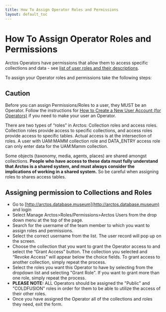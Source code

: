 ```yaml
---
title: How To Assign Operator Roles and Permissions
layout: default_toc
---
```


# How To Assign Operator Roles and Permissions

Arctos Operators have permissions that allow them to access specific collections and data - see [list of user roles and their descriptions](http://arctos.database.museum/Admin/user_roles.cfm).

To assign your Operator roles and permissions take the following steps:

## Caution

Before you can assign Permissions/Roles to a user, they MUST be an Operator.  Follow the instructions for [How to Create a New User Account (for Operators)](https://arctosdb.github.io/documentation-wiki/how_to/How-to-Create-a-New-User-Account-(for-Operators).html) if you need to make your user an Operator.

There are two types of “roles” in Arctos: Collection roles and access roles. Collection roles provide access to specific collections, and access roles provide access to specific tables.  Actual access is at the intersection of roles. A user with UAM:MAMM collection role and DATA_ENTRY access role can only enter data for the UAM:Mamm collection.

Some objects (taxonomy, media, agents, places) are shared amongst collections. **People who have access to these data must fully understand that Arctos is a shared system, and must always consider the implications of working in a shared system.**  So be careful when assigning roles to shares access tables.

## Assigning permission to Collections and Roles

 * Go to [http://arctos.database.museum](http://arctos.database.museum) and login
 * Select Manage Arctos>Roles/Permissions>Arctos Users from the drop down menu at the top of the page.  
 * Search for the username of the team member to which you want to assign roles and permissions.  
 * Select the correct username from the list.  The user record will pop up on the screen.
 * Choose the collection that you want to grant the Operator access to and select the “Grant Access” button.  The collection you selected and “Revoke Access” will appear below the choice fields.  To grant access to another collection, simply repeat the process.
 * Select the roles you want this Operator to have by selecting from the dropdown list and selecting "Grant Role".  If you want to grant more than one role, simply repeat the process.
 * **PLEASE NOTE:** ALL Operators should be assigned the "Public" and "COLDFUSION" roles in order for them to be able to utilize the access of their other roles.
 * Once you have assigned the Operator all of the collections and roles they need, exit the form.
